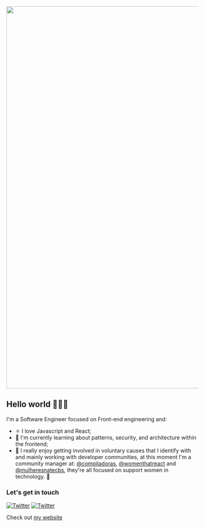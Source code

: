 <img width="1000" src="https://i.ibb.co/k3p4zMs/comm-geovanna.png" />

## Hello world 👩🏽‍💻

I'm a Software Engineer focused on Front-end engineering and:

- ⚛️ I love Javascript and React;
- 🌱 I'm currently learning about patterns, security, and architecture within the frontend;
- 💜 I really enjoy getting involved in voluntary causes that I identify with and mainly working with developer communities, at this moment I'm a community manager at: [@compiladoras](https://twitter.com/compiladoras), [@womenthatreact](https://twitter.com/womenthatreact) and [@mulheresnatecbs](https://twitter.com/mulheresnatecbs), they're all focused on support women in technology. 💃

### Let's get in touch

[![Twitter](https://img.shields.io/badge/linkedin-%230077B5.svg?&style=for-the-badge&logo=linkedin&logoColor=white)](https://www.linkedin.com/in/geovanasilva/) [![Twitter](https://img.shields.io/badge/twitter-%231DA1F2.svg?&style=for-the-badge&logo=twitter&logoColor=white)](https://twitter.com/olageovana)

Check out [my website](https://geovanasilva.github.io/)
